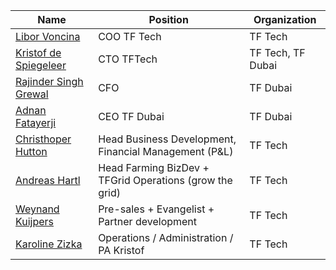 | Name                                           | Position                                                  | Organization      |
| ---------------------------------------------- | --------------------------------------------------------- | ----------------- |
| [Libor Voncina](libor_voncina)                              | COO TF Tech                   | TF Tech           |
| [Kristof de Spiegeleer](kristof_de_spiegeleer) | CTO TFTech                           | TF Tech, TF Dubai |
| [Rajinder Singh Grewal](rajinder_singh_grewal) | CFO                          | TF Dubai          |
| [Adnan Fatayerji](adnan_fatayerji)             | CEO TF Dubai             | TF Dubai          |
| [Christhoper Hutton](christhoper_hutton)       | Head Business Development, Financial Management (P&L)     | TF Tech           |
| [Andreas Hartl](andreas_hartl)                 | Head Farming BizDev  + TFGrid Operations (grow the grid)  | TF Tech           |
| [Weynand Kuijpers](weynand_kuijpers)           | Pre-sales + Evangelist + Partner development              | TF Tech           |
| [Karoline Zizka](karoline_zizka)               | Operations / Administration / PA Kristof                  | TF Tech           |